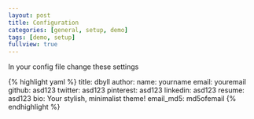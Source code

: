 ```yaml
---
layout: post
title: Configuration
categories: [general, setup, demo]
tags: [demo, setup]
fullview: true
---
```

In your config file change these settings

{% highlight yaml %}
title: dbyll
author:
  name: yourname
  email: youremail
  github: asd123
  twitter: asd123
  pinterest: asd123
  linkedin: asd123
  resume: asd123
  bio: Your stylish,  minimalist theme!
  email_md5: md5ofemail
{% endhighlight %}
